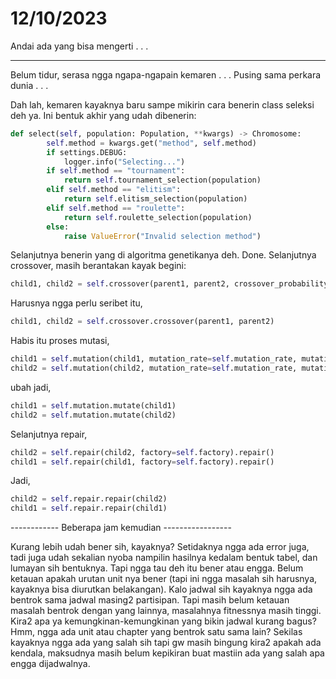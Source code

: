 # 12/10/2023

Andai ada yang bisa mengerti . . .

-----------------------------

Belum tidur, serasa ngga ngapa-ngapain kemaren . . .
Pusing sama perkara dunia . . .

Dah lah, kemaren kayaknya baru sampe mikirin cara benerin class seleksi deh ya. Ini bentuk akhir yang udah dibenerin:
``` python
def select(self, population: Population, **kwargs) -> Chromosome:
        self.method = kwargs.get("method", self.method)
        if settings.DEBUG:
            logger.info("Selecting...")
        if self.method == "tournament":
            return self.tournament_selection(population)
        elif self.method == "elitism":
            return self.elitism_selection(population)
        elif self.method == "roulette":
            return self.roulette_selection(population)
        else:
            raise ValueError("Invalid selection method")
```

Selanjutnya benerin yang di algoritma genetikanya deh. Done.
Selanjutnya crossover, masih berantakan kayak begini:
``` python
child1, child2 = self.crossover(parent1, parent2, crossover_probability=self.crossover_probability, number_of_crossover_points=self.number_of_crossover_points).crossover()
```

Harusnya ngga perlu seribet itu, 
``` python
child1, child2 = self.crossover.crossover(parent1, parent2)
```

Habis itu proses mutasi,
``` python
child1 = self.mutation(child1, mutation_rate=self.mutation_rate, mutation_size=self.mutation_size, factory=self.factory).mutate()
child2 = self.mutation(child2, mutation_rate=self.mutation_rate, mutation_size=self.mutation_size, factory=self.factory).mutate()
```

ubah jadi,
``` python
child1 = self.mutation.mutate(child1)
child2 = self.mutation.mutate(child2)
```

Selanjutnya repair,
``` python
child2 = self.repair(child2, factory=self.factory).repair()
child1 = self.repair(child1, factory=self.factory).repair()
```
Jadi,
``` python
child2 = self.repair.repair(child2)
child1 = self.repair.repair(child1)
```

------------ Beberapa jam kemudian -----------------

Kurang lebih udah bener sih, kayaknya? Setidaknya ngga ada error juga, tadi juga udah sekalian nyoba nampilin hasilnya kedalam bentuk tabel, dan lumayan sih bentuknya. Tapi ngga tau deh itu bener atau engga. Belum ketauan apakah urutan unit nya bener (tapi ini ngga masalah sih harusnya, kayaknya bisa diurutkan belakangan). Kalo jadwal sih kayaknya ngga ada bentrok sama jadwal masing2 partisipan. Tapi masih belum ketauan masalah bentrok dengan yang lainnya, masalahnya fitnessnya masih tinggi. Kira2 apa ya kemungkinan-kemungkinan yang bikin jadwal kurang bagus? Hmm, ngga ada unit atau chapter yang bentrok satu sama lain? Sekilas kayaknya ngga ada yang salah sih tapi gw masih bingung kira2 apakah ada kendala, maksudnya masih belum kepikiran buat mastiin ada yang salah apa engga dijadwalnya.